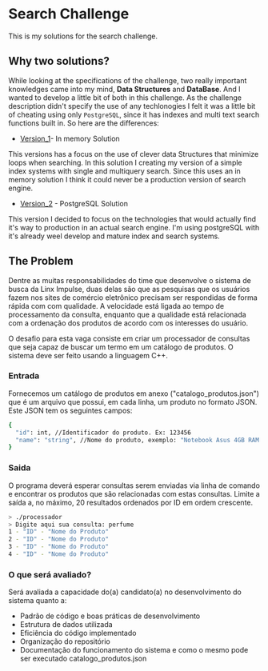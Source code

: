 # Search Challenge 

This is my solutions for the search challenge. 

## Why two solutions? 

While looking at the specifications of the challenge, two really important knowledges came into my mind, **Data Structures** and **DataBase**. And I wanted to develop a little bit of both in this challenge. As the challenge description didn't specify the use of any techlonogies I felt it was a little bit of cheating using only `PostgreSQL`, since it has indexes and multi text search functions built in. So here are the differences:

- [Version_1](/version_1)- In memory Solution 

This versions has a focus on the use of clever data Structures that minimize loops when searching. In this solution I creating my version of a simple index systems with single and multiquery search. Since this uses an in memory solution I think it could never be a production version of search engine. 

- [Version_2](/version_2) - PostgreSQL Solution 

This version I decided to focus on the technologies that would actually find it's way to production in an actual search engine. I'm using postgreSQL with it's already weel develop and mature index and search systems. 


## The Problem 

Dentre as muitas responsabilidades do time que desenvolve o sistema de busca da Linx Impulse, duas delas são que as pesquisas que os usuários fazem nos sites de comércio eletrônico precisam ser respondidas de forma rápida com com qualidade. A velocidade está ligada ao tempo de processamento da consulta, enquanto que a qualidade está relacionada com a ordenação dos produtos de acordo com os interesses do usuário.

O desafio para esta vaga consiste em criar um processador de consultas que seja capaz de buscar um termo em um catálogo de produtos. O sistema deve ser feito usando a linguagem C++.

### Entrada

Fornecemos um catálogo de produtos em anexo ("catalogo_produtos.json") que é um arquivo que possui, em cada linha, um produto no formato JSON. Este JSON tem os seguintes campos:

```bash 
{
  "id": int, //Identificador do produto. Ex: 123456
  "name": "string", //Nome do produto, exemplo: "Notebook Asus 4GB RAM 500GB HD Core i3"
}
```

### Saida

O programa deverá esperar consultas serem enviadas via linha de comando e encontrar os produtos que são relacionadas com estas consultas. Limite a saída a, no máximo, 20 resultados ordenados por ID em ordem crescente.

```bash
> ./processador
> Digite aqui sua consulta: perfume
1 - "ID" - "Nome do Produto"
2 - "ID" - "Nome do Produto"
3 - "ID" - "Nome do Produto"
4 - "ID" - "Nome do Produto"
```

### O que será avaliado?

Será avaliada a capacidade do(a) candidato(a) no desenvolvimento do sistema quanto a:

- Padrão de código e boas práticas de desenvolvimento
- Estrutura de dados utilizada
- Eficiência do código implementado
- Organização do repositório
- Documentação do funcionamento do sistema e como o mesmo pode ser executado catalogo_produtos.json 




